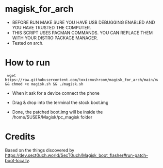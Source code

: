# magisk_for_arch

- BEFORE RUN MAKE SURE YOU HAVE USB DEBUGGING ENABLED AND YOU HAVE TRUSTED THE COMPUTER.
- THIS SCRIPT USES PACMAN COMMANDS. YOU CAN REPLACE THEM WITH YOUR DISTRO PACKAGE MANAGER.
- Tested on arch.

# How to  run

     wget https://raw.githubusercontent.com/toxicmushroom/magisk_for_arch/main/magisk.sh && chmod +x magisk.sh && ./magisk.sh

  - When it ask for a device connect the phone

  - Drag & drop into the terminal the stock boot.img

  - Done, the patched boot.img will be inside the /home/$USER/Magisk/pc_magisk folder

# Credits 

Based on the things discovered by https://dev.sect0uch.world/SecT0uch/Magisk_boot_flasher#run-patch-boot-locally.
